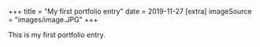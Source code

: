 +++
title = "My first portfolio entry"
date = 2019-11-27
[extra]
imageSource = "images/image.JPG"
+++

This is my first portfolio entry.